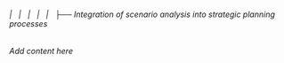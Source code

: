 ###### |   |   |   |   |   ├── Integration of scenario analysis into strategic planning processes

*Add content here*